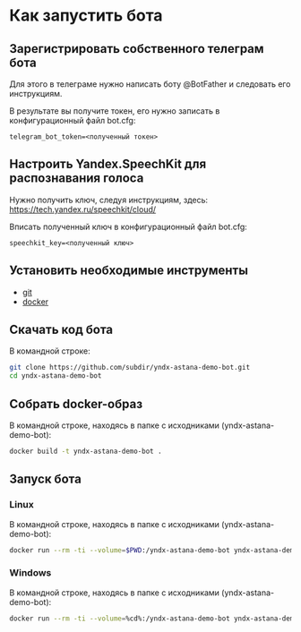 # Как запустить бота

## Зарегистрировать собственного телеграм бота

Для этого в телеграме нужно написать боту \@BotFather и следовать его инструкциям.

В результате вы получите токен, его нужно записать в конфигурационный файл bot.cfg:
```
telegram_bot_token=<полученный токен>
```

## Настроить Yandex.SpeechKit для распознавания голоса

Нужно получить ключ, следуя инструкциям, здесь: https://tech.yandex.ru/speechkit/cloud/

Вписать полученный ключ в конфигурационный файл bot.cfg:
```
speechkit_key=<полученный ключ>
```

## Установить необходимые инструменты

- [git](https://git-scm.com/book/en/v2/Getting-Started-Installing-Git)
- [docker](https://docs.docker.com/engine/installation/)

## Скачать код бота
В командной строке:
```sh
git clone https://github.com/subdir/yndx-astana-demo-bot.git
cd yndx-astana-demo-bot
```

## Собрать docker-образ
В командной строке, находясь в папке с исходниками (yndx-astana-demo-bot):
```sh
docker build -t yndx-astana-demo-bot .
```

## Запуск бота

### Linux
В командной строке, находясь в папке с исходниками (yndx-astana-demo-bot):
```sh
docker run --rm -ti --volume=$PWD:/yndx-astana-demo-bot yndx-astana-demo-bot
```

### Windows
В командной строке, находясь в папке с исходниками (yndx-astana-demo-bot):
```sh
docker run --rm -ti --volume=%cd%:/yndx-astana-demo-bot yndx-astana-demo-bot
```
